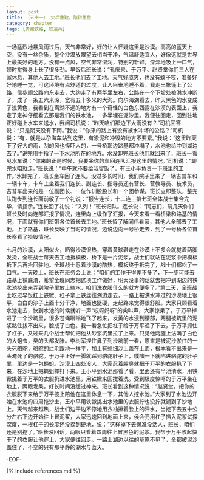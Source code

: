 ```yaml
---
layout: post
title: （五十一） 灾后重建，陷阱重重
category: chapter
tags: [青藏铁路, 铁道兵]
---
```


一场猛烈地暴风雨过后，天气非常好，好的让人怀疑这里是沙漠。高高的蓝天上空，没有一丝杂质，整个沙漠放眼望去相当干净，气温舒适宜人，好像这就是世界上最美好的地方。没有一点风，空气非常湿润，特别的新鲜，深深地吸上一口气，顿时觉得身上长了很多劲。早饭后班长说：“孔庆来、于万平、赵贤堂你们三人在家休息，其他人去工地。”班长他们去了工地。天气好凉爽，也没有蚊子咬，准备好好地睡一觉，可这环境有点舒适的过度，让人兴奋地睡不着。我走出帐篷上了公路，信步顺公路向东走去，大约走了有两华里左右，公路在一个下坡处被洪水冲断了，成了一条五六米深，宽有五十多米的大沟。向尕海湖看去，昨天黑色的水变成了浅黄色，我看到在离湖不远的地方有一个奇怪的白色东西露在沙漠的表面上，我定了定神仔细看去那是我们的铁水池，一多半埋在泥沙里。我便往回走，回到驻地正好碰上水车来送水，我问司机说：“昨天咱们那边下大雨没有？”司机回答说：“只是阴天没有下雨。”我说：“你来的路上有没有被水冲坏的公路？”司机说：“有，就是从尕海车站到这里，有淤泥和冲毁的地方不要紧。”我说：“这里昨天下了好大的雨，刮的风也怪吓人的，一号桥那边路基都冲塌了，水池也给冲到湖边去了。”说完用手指了一下水池所在的地方。水没卸完班长他们就回来了，班长一看见水车说：“你来的正是时候，我要坐你的车回连队汇报这里的情况。”司机说：“卸完水咱就走。”班长说：“中午就不要给我留饭了，有王小平负责一下班里的工作。”水卸完了，班长坐车回了连队。没过多长时间，我们院子里来了一辆吉普车和一辆卡车，卡车上坐着我们连长、副连长、指导员还有营长、营教导员、技术员，吉普车出来的是一位副团长、一位作训股股长和一个团参谋。班长立即整队，整完队跑步到连长面前敬了一个礼说：“报告连长，十二连三排七班全体战士集合完毕，请指示。”连长回了礼说：“入列！”班长归队。连长说：“同志们，前几天你们班长及时向连部汇报了情况，连里向上级作了汇报，今天来看一看桥梁和路基的情况，下面就有你们班带各位首长去工地。”班长留了解同伟看家，其他人全部去了工地。上了路基，班长反映了当时的情况，边说边向一号桥走去，到了一号桥各位首长察看了损毁情况。

七月的沙漠，太阳似火，晒得沙漠很热，穿着黄球鞋走在沙漠上不多会就觉着两脚发烫，全班战士每天去工地拆模板，桥下是一片泥浆，战士们就站在泥浆中把模板拆下后再抬回驻地。全班战士忍着沙漠的酷热，模板终于拆完了，战士们都松了一口气。一天晚上，班长在班务会上说：“咱们的工作干得差不多了，下一步可能去路基上铺底渣，希望全班同志把这项工作做好，明天没事的话就去把冲到湖边的铁水池挖出来弄到院子里放上些水，咱们洗衣服什么的就方便多了。”第二天，全班战士吃过早饭扛上铁锨、杠子拿上铁丝往湖边走去，一路上被洪水冲过的沙漠地上很平，白白的沙子上面十分干净，地面也挺硬，走起路来觉得很舒服。大家只顾看着水池走去，快到水池的时候就听一声“哎呀妈呀”的尖叫声，大家惊呆了，于万平掉进了一个沙坑里，很多苍蝇嗡嗡地飞了起来，发黄的水浸到腰部，两腿被坑里的泥浆黏住拔不出来，脸成了白色。我一看急忙把杠子给于万平递了下去，于万平抓住了杠子，又过来几个战士帮忙把他从砂浆坑里拉了上来。只见他两腿上沾满了白色的大蛆虫，臭的头都发胀。李树军捏住鼻子到沙坑前一看，原来是被泥沙淤住的一头死骆驼，骆驼的烂毛跟地一样平，加上有些细沙土盖在上面，根本看不出来是一头淹死了的骆驼。于万平正好一脚就踩到骆驼肚子上，噗嗤一下就陷进骆驼的肚子里，里边是一包蝇蛆。沙漠上四处没人，大家忍着腥臭就把于万平的衣服扒了下来，在沙地上把蝇蛆摔打下来。王小平到水池那看了看，里面还有半池清水，用铁锨挑着于万平的衣服扔进水池里，用铁锨来回搅着洗。受到极度惊吓的于万平坐在地上，两眼发呆，好长时间没缓过神来。班长看到这种情况说：“赵贤堂，把你的衣服脱下来给于万平披上陪他在这里休息一下，其他人挖水池。”大家到了水池边开始在水池的四周挖沙土，王小平用铁锨挑出水池里的衣服拧也没拧就铺到了沙地上。天气越来越热，战士们边干边不停地用衣袖擦着脸上的汗水，当挖下去五十公分左右下边开始往上冒泥浆，大家迅速回到地面上来，侯会亮用杠子插入泥浆试探深度，一根杠子的长度还没探到硬地，说：“这样掉下去保准没活人，班长，咱们还是别挖了。”班长没回话，两眼只看着四周往上冒黑色的泥浆。我帮于万平收起快干了的衣服让他穿上，大家便往回走。一路上湖边以往的草原不见了，全都被泥沙盖住了，不变的只有那平静的湖水与蓝天。

-EOF-

{% include references.md %}
